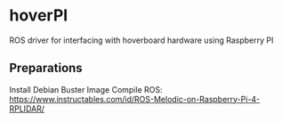 # hoverPI
ROS driver for interfacing with hoverboard hardware using Raspberry PI

## Preparations
Install Debian Buster Image
Compile ROS:
https://www.instructables.com/id/ROS-Melodic-on-Raspberry-Pi-4-RPLIDAR/

